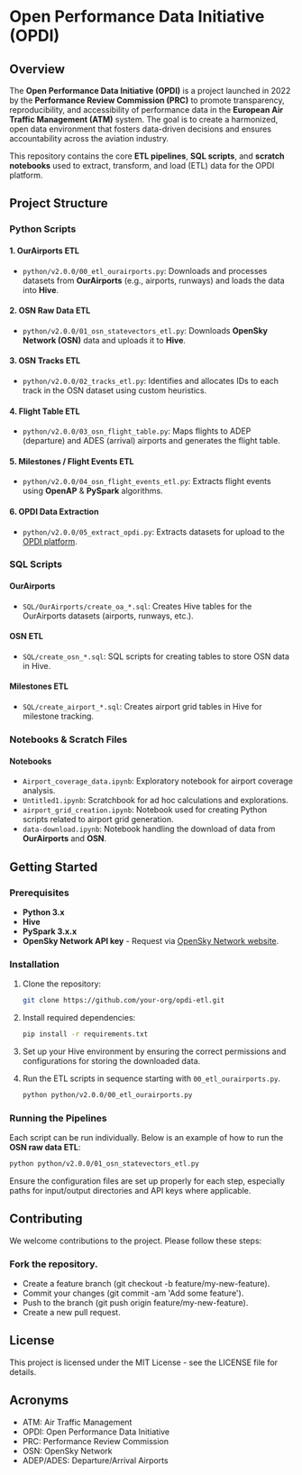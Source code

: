 # Open Performance Data Initiative (OPDI)

## Overview

The **Open Performance Data Initiative (OPDI)** is a project launched in 2022 by the **Performance Review Commission (PRC)** to promote transparency, reproducibility, and accessibility of performance data in the **European Air Traffic Management (ATM)** system. The goal is to create a harmonized, open data environment that fosters data-driven decisions and ensures accountability across the aviation industry. 

This repository contains the core **ETL pipelines**, **SQL scripts**, and **scratch notebooks** used to extract, transform, and load (ETL) data for the OPDI platform.

## Project Structure

### Python Scripts

#### 1. OurAirports ETL
- `python/v2.0.0/00_etl_ourairports.py`: Downloads and processes datasets from **OurAirports** (e.g., airports, runways) and loads the data into **Hive**.

#### 2. OSN Raw Data ETL
- `python/v2.0.0/01_osn_statevectors_etl.py`: Downloads **OpenSky Network (OSN)** data and uploads it to **Hive**.

#### 3. OSN Tracks ETL
- `python/v2.0.0/02_tracks_etl.py`: Identifies and allocates IDs to each track in the OSN dataset using custom heuristics.

#### 4. Flight Table ETL
- `python/v2.0.0/03_osn_flight_table.py`: Maps flights to ADEP (departure) and ADES (arrival) airports and generates the flight table.

#### 5. Milestones / Flight Events ETL
- `python/v2.0.0/04_osn_flight_events_etl.py`: Extracts flight events using **OpenAP** & **PySpark** algorithms.

#### 6. OPDI Data Extraction
- `python/v2.0.0/05_extract_opdi.py`: Extracts datasets for upload to the [OPDI platform](https://opdi.aero).

### SQL Scripts

#### OurAirports
- `SQL/OurAirports/create_oa_*.sql`: Creates Hive tables for the OurAirports datasets (airports, runways, etc.).

#### OSN ETL
- `SQL/create_osn_*.sql`: SQL scripts for creating tables to store OSN data in Hive.

#### Milestones ETL
- `SQL/create_airport_*.sql`: Creates airport grid tables in Hive for milestone tracking.

### Notebooks & Scratch Files

#### Notebooks
- `Airport_coverage_data.ipynb`: Exploratory notebook for airport coverage analysis.
- `Untitled1.ipynb`: Scratchbook for ad hoc calculations and explorations.
- `airport_grid_creation.ipynb`: Notebook used for creating Python scripts related to airport grid generation.
- `data-download.ipynb`: Notebook handling the download of data from **OurAirports** and **OSN**.

## Getting Started

### Prerequisites

- **Python 3.x**
- **Hive**
- **PySpark 3.x.x**
- **OpenSky Network API key** - Request via [OpenSky Network website](https://opensky-network.org/). 

### Installation

1. Clone the repository:

    ```bash
    git clone https://github.com/your-org/opdi-etl.git
    ```

2. Install required dependencies:

    ```bash
    pip install -r requirements.txt
    ```

3. Set up your Hive environment by ensuring the correct permissions and configurations for storing the downloaded data.

4. Run the ETL scripts in sequence starting with `00_etl_ourairports.py`.

    ```bash
    python python/v2.0.0/00_etl_ourairports.py
    ```

### Running the Pipelines

Each script can be run individually. Below is an example of how to run the **OSN raw data ETL**:

```bash
python python/v2.0.0/01_osn_statevectors_etl.py
```

Ensure the configuration files are set up properly for each step, especially paths for input/output directories and API keys where applicable.

## Contributing
We welcome contributions to the project. Please follow these steps:

### Fork the repository.
* Create a feature branch (git checkout -b feature/my-new-feature).
* Commit your changes (git commit -am 'Add some feature').
* Push to the branch (git push origin feature/my-new-feature).
* Create a new pull request.

## License
This project is licensed under the MIT License - see the LICENSE file for details.

## Acronyms
* ATM: Air Traffic Management
* OPDI: Open Performance Data Initiative
* PRC: Performance Review Commission
* OSN: OpenSky Network
* ADEP/ADES: Departure/Arrival Airports
